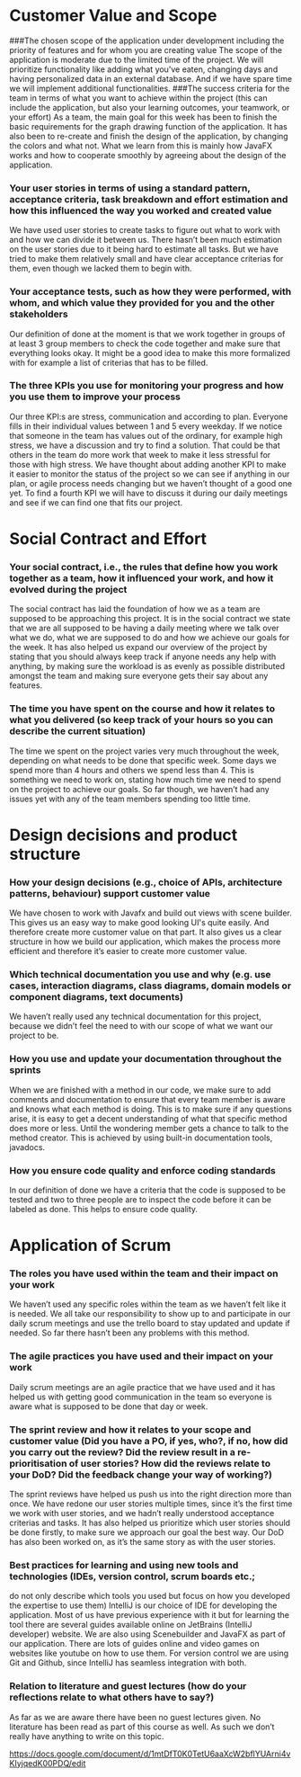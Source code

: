 # Customer Value and Scope
###The chosen scope of the application under development including the priority of features and for whom you are creating value
The scope of the application is moderate due to the limited time of the project. We will prioritize functionality like adding what you’ve eaten, 
changing days and having personalized data in an external database. And if we have spare time we will implement additional functionalities. 
###The success criteria for the team in terms of what you want to achieve within the project (this can include the application, but also your learning outcomes, your teamwork, or your effort)
As a team, the main goal for this week has been to finish the basic requirements for the graph drawing function of the application. 
It has also been to re-create and finish the design of the application, by changing the colors and what not. 
What we learn from this is mainly how JavaFX works and how to cooperate smoothly by agreeing about the design of the application.
### Your user stories in terms of using a standard pattern, acceptance criteria, task breakdown and effort estimation and how this influenced the way you worked and created value
We have used user stories to create tasks to figure out what to work with and how we can divide it between us. 
There hasn’t been much estimation on the user stories due to it being hard to estimate all tasks. 
But we have tried to make them relatively small and have clear acceptance criterias for them, even though we lacked them to begin with.
### Your acceptance tests, such as how they were performed, with whom, and which value they provided for you and the other stakeholders
Our definition of done at the moment is that we work together in groups of at least 3 group members to check the code together and make sure that everything looks okay. 
It might be a good idea to make this more formalized with for example a list of criterias that has to be filled.
### The three KPIs you use for monitoring your progress and how you use them to improve your process
Our three KPI:s are stress, communication and according to plan. Everyone fills in their individual values between 1 and 5 every weekday. 
If we notice that someone in the team has values out of the ordinary, for example high stress, we have a discussion and try to find a solution. 
That could be that others in the team do more work that week to make it less stressful for those with high stress. 
We have thought about adding another KPI to make it easier to monitor the status of the project so we can see if anything in our plan, 
or agile process needs changing but we haven’t thought of a good one yet. 
To find a fourth KPI we will have to discuss it during our daily meetings and see if we can find one that fits our project.

# Social Contract and Effort
### Your social contract, i.e., the rules that define how you work together as a team, how it influenced your work, and how it evolved during the project
The social contract has laid the foundation of how we as a team are supposed to be approaching this project. 
It is in the social contract we state that we are all supposed to be having a daily meeting where we talk over what we do, 
what we are supposed to do and how we achieve our goals for the week. 
It has also helped us expand our overview of the project by stating that you should always keep track if anyone needs any help with anything, 
by making sure the workload is as evenly as possible distributed amongst the team and making sure everyone gets their say about any features.
### The time you have spent on the course and how it relates to what you delivered (so keep track of your hours so you can describe the current situation)
The time we spent on the project varies very much throughout the week, depending on what needs to be done that specific week. 
Some days we spend more than 4 hours and others we spend less than 4.
This is something we need to work on, stating how much time we need to spend on the project to achieve our goals. 
So far though, we haven’t had any issues yet with any of the team members spending too little time.

# Design decisions and product structure
### How your design decisions (e.g., choice of APIs, architecture patterns, behaviour) support customer value
We have chosen to work with Javafx and build out views with scene builder. This gives us an easy way to make good looking UI's quite easily. 
And therefore create more customer value on that part. It also gives us a clear structure in how we build our application, 
which makes the process more efficient and therefore it’s easier to create more customer value.
### Which technical documentation you use and why (e.g. use cases, interaction diagrams, class diagrams, domain models or component diagrams, text documents)
We haven’t really used any technical documentation for this project, because we didn’t feel the need to with our scope of what we want our project to be. 
### How you use and update your documentation throughout the sprints
When we are finished with a method in our code, we make sure to add comments and documentation to ensure that every team member is aware and knows what each method is doing. 
This is to make sure if any questions arise, it is easy to get a decent understanding of what that specific method does more or less. 
Until the wondering member gets a chance to talk to the method creator. This is achieved by using built-in documentation tools, javadocs.
### How you ensure code quality and enforce coding standards
In our definition of done we have a criteria that the code is supposed to be tested and two to three people are to inspect the code before it can be labeled as done. 
This helps to ensure code quality.

# Application of Scrum
### The roles you have used within the team and their impact on your work
We haven’t used any specific roles within the team as we haven’t felt like it is needed. 
We all take our responsibility to show up to and participate in our daily scrum meetings and use the trello board to stay updated and update if needed. 
So far there hasn’t been any problems with this method.
### The agile practices you have used and their impact on your work
Daily scrum meetings are an agile practice that we have used and it has helped us with getting good communication in the team 
so everyone is aware what is supposed to be done that day or week.
### The sprint review and how it relates to your scope and customer value (Did you have a PO, if yes, who?, if no, how did you carry out the review? Did the review result in a re-prioritisation of user stories? How did the reviews relate to your DoD? Did the feedback change your way of working?)
The sprint reviews have helped us push us into the right direction more than once. 
We have redone our user stories multiple times, since it’s the first time we work with user stories, and we hadn’t really understood acceptance criterias and tasks. 
It has also helped us prioritize which user stories should be done firstly, to make sure we approach our goal the best way. 
Our DoD has also been worked on, as it’s the same story as with the user stories.
### Best practices for learning and using new tools and technologies (IDEs, version control, scrum boards etc.; 
do not only describe which tools you used but focus on how you developed the expertise to use them)
IntelliJ is our choice of IDE for developing the application. 
Most of us have previous experience with it but for learning the tool there are several guides available online on JetBrains (IntelliJ developer)  website. 
We are also using Scenebuilder and JavaFX as part of our application. There are lots of guides online and video games on websites like youtube on how to use them. 
For version control we are using Git and Github, since IntelliJ has seamless integration with both. 
### Relation to literature and guest lectures (how do your reflections relate to what others have to say?)
As far as we are aware there have been no guest lectures given. No literature has been read as part of this course as well. 
As such we don’t really have anything to write on this topic.

https://docs.google.com/document/d/1mtDfT0K0TetU6aaXcW2bflYUArni4vKIyjqedK00PDQ/edit
